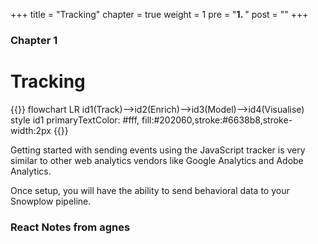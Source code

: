 +++
title = "Tracking"
chapter = true
weight = 1
pre = "<b>1. </b>"
post = ""
+++

### Chapter 1

# Tracking

{{<mermaid>}}
flowchart LR
    id1(Track)-->id2(Enrich)-->id3(Model)-->id4(Visualise)
    style id1 primaryTextColor: #fff, fill:#202060,stroke:#6638b8,stroke-width:2px
{{</mermaid >}}


Getting started with sending events using the JavaScript tracker is very similar to other web analytics vendors like Google Analytics and Adobe Analytics. 

Once setup, you will have the ability to send behavioral data to your Snowplow pipeline.

### React Notes from agnes
